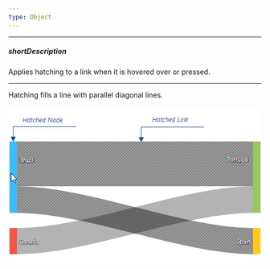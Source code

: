 ```yaml
---
type: Object
---
```

---
##### shortDescription
Applies hatching to a link when it is hovered over or pressed.

---
Hatching fills a line with parallel diagonal lines.

![DevExtreme HTML5 JavaScript Sankey Line Hatching](/images/Sankey/hatching.png)